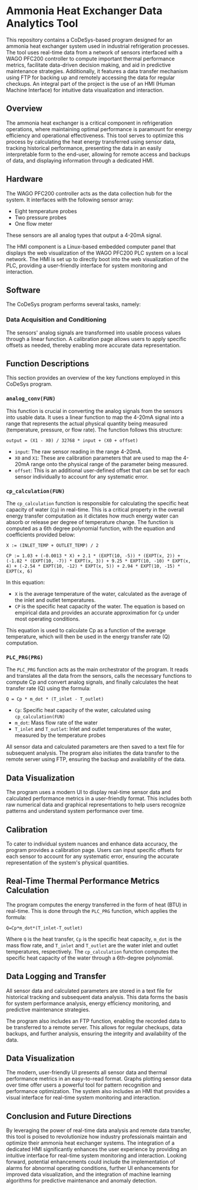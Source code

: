 # Ammonia Heat Exchanger Data Analytics Tool

This repository contains a CoDeSys-based program designed for an ammonia heat exchanger system used in industrial refrigeration processes. The tool uses real-time data from a network of sensors interfaced with a WAGO PFC200 controller to compute important thermal performance metrics, facilitate data-driven decision making, and aid in predictive maintenance strategies. Additionally, it features a data transfer mechanism using FTP for backing up and remotely accessing the data for regular checkups. An integral part of the project is the use of an HMI (Human Machine Interface) for intuitive data visualization and interaction.

## Overview

The ammonia heat exchanger is a critical component in refrigeration operations, where maintaining optimal performance is paramount for energy efficiency and operational effectiveness. This tool serves to optimize this process by calculating the heat energy transferred using sensor data, tracking historical performance, presenting the data in an easily interpretable form to the end-user, allowing for remote access and backups of data, and displaying information through a dedicated HMI.

## Hardware

The WAGO PFC200 controller acts as the data collection hub for the system. It interfaces with the following sensor array:
- Eight temperature probes
- Two pressure probes
- One flow meter

These sensors are all analog types that output a 4-20mA signal.

The HMI component is a Linux-based embedded computer panel that displays the web visualization of the WAGO PFC200 PLC system on a local network. The HMI is set up to directly boot into the web visualization of the PLC, providing a user-friendly interface for system monitoring and interaction.

## Software 

The CoDeSys program performs several tasks, namely:

### Data Acquisition and Conditioning

The sensors' analog signals are transformed into usable process values through a linear function. A calibration page allows users to apply specific offsets as needed, thereby enabling more accurate data representation.



## Function Descriptions

This section provides an overview of the key functions employed in this CoDeSys program.

### `analog_conv(FUN)`

This function is crucial in converting the analog signals from the sensors into usable data. It uses a linear function to map the 4-20mA signal into a range that represents the actual physical quantity being measured (temperature, pressure, or flow rate). The function follows this structure:

`output = (X1 - X0) / 32768 * input + (X0 + offset)`

- `input`: The raw sensor reading in the range 4-20mA.
- `X0` and `X1`: These are calibration parameters that are used to map the 4-20mA range onto the physical range of the parameter being measured.
- `offset`: This is an additional user-defined offset that can be set for each sensor individually to account for any systematic error.

### `cp_calculation(FUN)`

The `cp_calculation` function is responsible for calculating the specific heat capacity of water (`Cp`) in real-time. This is a critical property in the overall energy transfer computation as it dictates how much energy water can absorb or release per degree of temperature change. The function is computed as a 6th degree polynomial function, with the equation and coefficients provided below:

`X := (INLET_TEMP + OUTLET_TEMP) / 2`

`CP := 1.03 + (-0.0013 * X) + 2.1 * (EXPT(10, -5)) * (EXPT(x, 2)) + (-1.82 * (EXPT(10, -7)) * EXPT(x, 3)) + 9.25 * EXPT(10, -10) * EXPT(x, 4) + (-2.54 * EXPT(10, -12) * EXPT(x, 5)) + 2.94 * EXPT(10, -15) * EXPT(x, 6)`

In this equation:

- `X` is the average temperature of the water, calculated as the average of the inlet and outlet temperatures.
- `CP` is the specific heat capacity of the water. The equation is based on empirical data and provides an accurate approximation for `Cp` under most operating conditions.
  
This equation is used to calculate Cp as a function of the average temperature, which will then be used in the energy transfer rate (Q) computation.

### `PLC_PRG(PRG)`

The `PLC_PRG` function acts as the main orchestrator of the program. It reads and translates all the data from the sensors, calls the necessary functions to compute Cp and convert analog signals, and finally calculates the heat transfer rate (Q) using the formula:

`Q = Cp * m_dot * (T_inlet - T_outlet)`

- `Cp`: Specific heat capacity of the water, calculated using `cp_calculation(FUN)`
- `m_dot`: Mass flow rate of the water
- `T_inlet` and `T_outlet`: Inlet and outlet temperatures of the water, measured by the temperature probes

All sensor data and calculated parameters are then saved to a text file for subsequent analysis. The program also initiates the data transfer to the remote server using FTP, ensuring the backup and availability of the data.

## Data Visualization 

The program uses a modern UI to display real-time sensor data and calculated performance metrics in a user-friendly format. This includes both raw numerical data and graphical representations to help users recognize patterns and understand system performance over time.

## Calibration

To cater to individual system nuances and enhance data accuracy, the program provides a calibration page. Users can input specific offsets for each sensor to account for any systematic error, ensuring the accurate representation of the system's physical quantities.


## Real-Time Thermal Performance Metrics Calculation

The program computes the energy transferred in the form of heat (BTU) in real-time. This is done through the `PLC_PRG` function, which applies the formula:

`Q=Cp*m_dot*(T_inlet-T_outlet)`

Where `Q` is the heat transfer, `Cp` is the specific heat capacity, `m_dot` is the mass flow rate, and `T_inlet` and `T_outlet` are the water inlet and outlet temperatures, respectively. The `cp_calculation` function computes the specific heat capacity of the water through a 6th-degree polynomial.

## Data Logging and Transfer

All sensor data and calculated parameters are stored in a text file for historical tracking and subsequent data analysis. This data forms the basis for system performance analysis, energy efficiency monitoring, and predictive maintenance strategies.

The program also includes an FTP function, enabling the recorded data to be transferred to a remote server. This allows for regular checkups, data backups, and further analysis, ensuring the integrity and availability of the data.

## Data Visualization 

The modern, user-friendly UI presents all sensor data and thermal performance metrics in an easy-to-read format. Graphs plotting sensor data over time offer users a powerful tool for pattern recognition and performance optimization. The system also includes an HMI that provides a visual interface for real-time system monitoring and interaction.

## Conclusion and Future Directions

By leveraging the power of real-time data analysis and remote data transfer, this tool is poised to revolutionize how industry professionals maintain and optimize their ammonia heat exchanger systems. The integration of a dedicated HMI significantly enhances the user experience by providing an intuitive interface for real-time system monitoring and interaction. Looking forward, potential enhancements could include the implementation of alarms for abnormal operating conditions, further UI enhancements for improved data visualization, and the integration of machine learning algorithms for predictive maintenance and anomaly detection.
